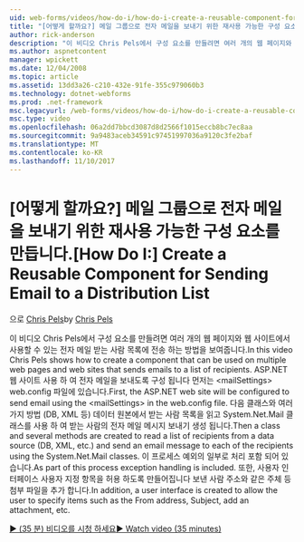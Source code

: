 ```yaml
---
uid: web-forms/videos/how-do-i/how-do-i-create-a-reusable-component-for-sending-email-to-a-distribution-list
title: "[어떻게 할까요?] 메일 그룹으로 전자 메일을 보내기 위한 재사용 가능한 구성 요소 만들기 | Microsoft Docs"
author: rick-anderson
description: "이 비디오 Chris Pels에서 구성 요소를 만들려면 여러 개의 웹 페이지와 웹 사이트에서 사용할 수 있는 전자 메일 받는 사람 목록에 전송 하는 방법을 보여줍니다. Firs 중..."
ms.author: aspnetcontent
manager: wpickett
ms.date: 12/04/2008
ms.topic: article
ms.assetid: 13dd3a26-c210-432e-91fe-355c979060b3
ms.technology: dotnet-webforms
ms.prod: .net-framework
msc.legacyurl: /web-forms/videos/how-do-i/how-do-i-create-a-reusable-component-for-sending-email-to-a-distribution-list
msc.type: video
ms.openlocfilehash: 06a2dd7bbcd3087d8d2566f1015eccb8bc7ec8aa
ms.sourcegitcommit: 9a9483aceb34591c97451997036a9120c3fe2baf
ms.translationtype: MT
ms.contentlocale: ko-KR
ms.lasthandoff: 11/10/2017
---
```

<a name="how-do-i-create-a-reusable-component-for-sending-email-to-a-distribution-list"></a><span data-ttu-id="2d3de-104">[어떻게 할까요?] 메일 그룹으로 전자 메일을 보내기 위한 재사용 가능한 구성 요소를 만듭니다.</span><span class="sxs-lookup"><span data-stu-id="2d3de-104">[How Do I:] Create a Reusable Component for Sending Email to a Distribution List</span></span>
====================
<span data-ttu-id="2d3de-105">으로 [Chris Pels](https://twitter.com/chrispels)</span><span class="sxs-lookup"><span data-stu-id="2d3de-105">by [Chris Pels](https://twitter.com/chrispels)</span></span>

<span data-ttu-id="2d3de-106">이 비디오 Chris Pels에서 구성 요소를 만들려면 여러 개의 웹 페이지와 웹 사이트에서 사용할 수 있는 전자 메일 받는 사람 목록에 전송 하는 방법을 보여줍니다.</span><span class="sxs-lookup"><span data-stu-id="2d3de-106">In this video Chris Pels shows how to create a component that can be used on multiple web pages and web sites that sends emails to a list of recipients.</span></span> <span data-ttu-id="2d3de-107">ASP.NET 웹 사이트 사용 하 여 전자 메일을 보내도록 구성 됩니다 먼저는 &lt;mailSettings&gt; web.config 파일에 있습니다.</span><span class="sxs-lookup"><span data-stu-id="2d3de-107">First, the ASP.NET web site will be configured to send email using the &lt;mailSettings&gt; in the web.config file.</span></span> <span data-ttu-id="2d3de-108">다음 클래스와 여러 가지 방법 (DB, XML 등) 데이터 원본에서 받는 사람 목록을 읽고 System.Net.Mail 클래스를 사용 하 여 받는 사람의 전자 메일 메시지 보내기 생성 됩니다.</span><span class="sxs-lookup"><span data-stu-id="2d3de-108">Then a class and several methods are created to read a list of recipients from a data source (DB, XML, etc.) and send an email message to each of the recipients using the System.Net.Mail classes.</span></span> <span data-ttu-id="2d3de-109">이 프로세스 예외의 일부로 처리 포함 되어 있습니다.</span><span class="sxs-lookup"><span data-stu-id="2d3de-109">As part of this process exception handling is included.</span></span> <span data-ttu-id="2d3de-110">또한, 사용자 인터페이스 사용자 지정 항목을 허용 하도록 만들어집니다 보낸 사람 주소와 같은 주체 등 첨부 파일을 추가 합니다.</span><span class="sxs-lookup"><span data-stu-id="2d3de-110">In addition, a user interface is created to allow the user to specify items such as the From address, Subject, add an attachment, etc.</span></span>

[<span data-ttu-id="2d3de-111">&#9654; (35 분) 비디오를 시청 하세요</span><span class="sxs-lookup"><span data-stu-id="2d3de-111">&#9654; Watch video (35 minutes)</span></span>](https://channel9.msdn.com/Blogs/ASP-NET-Site-Videos/how-do-i-create-a-reusable-component-for-sending-email-to-a-distribution-list)
